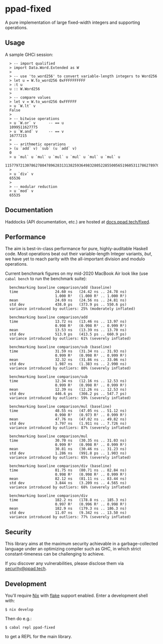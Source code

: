 # ppad-fixed

A pure implementation of large fixed-width integers and supporting operations.

## Usage

A sample GHCi session:

```
  > -- import qualified
  > import Data.Word.Extended as W
  >
  > -- use 'to_word256' to convert variable-length integers to Word256
  > let u = W.to_word256 0xFFFFFFFFFF
  > :t u
  u :: W.Word256
  >
  > -- compare values
  > let v = W.to_word256 0xFFFFFF
  > u `W.lt` v
  False
  >
  > -- bitwise operations
  > u `W.or` v      -- == u
  1099511627775
  > u `W.and` v     -- == v
  16777215
  >
  > -- arithmetic operations
  > (u `add` v) `sub` (u `add` v)
  0
  > u `mul` u `mul` u `mul` u `mul` u `mul` u `mul` u
  115779721307862780478962831313825936498328052285500565196053117862789708251135
  >
  > u `div` v
  65536
  >
  > -- modular reduction
  > u `mod` v
  65535
```

## Documentation

Haddocks (API documentation, etc.) are hosted at
[docs.ppad.tech/fixed](https://docs.ppad.tech/fixed).

## Performance

The aim is best-in-class performance for pure, highly-auditable Haskell
code. Most operations beat out their variable-length Integer variants,
*but*, we have yet to reach parity with the all-important division and
modulo operations.

Current benchmark figures on my mid-2020 MacBook Air look like (use
`cabal bench` to run the benchmark suite):

```
  benchmarking baseline comparison/add (baseline)
  time                 24.60 ns   (24.42 ns .. 24.78 ns)
                       1.000 R²   (1.000 R² .. 1.000 R²)
  mean                 24.69 ns   (24.56 ns .. 24.81 ns)
  std dev              438.0 ps   (373.9 ps .. 550.6 ps)
  variance introduced by outliers: 25% (moderately inflated)

  benchmarking baseline comparison/add
  time                 13.72 ns   (13.46 ns .. 13.97 ns)
                       0.998 R²   (0.998 R² .. 0.999 R²)
  mean                 13.53 ns   (13.39 ns .. 13.70 ns)
  std dev              513.9 ps   (413.5 ps .. 660.9 ps)
  variance introduced by outliers: 61% (severely inflated)

  benchmarking baseline comparison/sub (baseline)
  time                 31.59 ns   (31.34 ns .. 31.93 ns)
                       0.999 R²   (0.998 R² .. 0.999 R²)
  mean                 32.32 ns   (31.86 ns .. 33.06 ns)
  std dev              1.987 ns   (1.383 ns .. 2.990 ns)
  variance introduced by outliers: 80% (severely inflated)

  benchmarking baseline comparison/sub
  time                 12.34 ns   (12.16 ns .. 12.53 ns)
                       0.999 R²   (0.998 R² .. 0.999 R²)
  mean                 12.39 ns   (12.26 ns .. 12.53 ns)
  std dev              446.6 ps   (366.2 ps .. 547.7 ps)
  variance introduced by outliers: 59% (severely inflated)

  benchmarking baseline comparison/mul (baseline)
  time                 48.55 ns   (47.05 ns .. 51.12 ns)
                       0.990 R²   (0.973 R² .. 0.999 R²)
  mean                 47.76 ns   (47.02 ns .. 49.82 ns)
  std dev              3.797 ns   (1.911 ns .. 7.726 ns)
  variance introduced by outliers: 87% (severely inflated)

  benchmarking baseline comparison/mul
  time                 30.70 ns   (30.35 ns .. 31.03 ns)
                       0.999 R²   (0.998 R² .. 0.999 R²)
  mean                 30.81 ns   (30.46 ns .. 31.23 ns)
  std dev              1.286 ns   (991.8 ps .. 1.903 ns)
  variance introduced by outliers: 65% (severely inflated)

  benchmarking baseline comparison/div (baseline)
  time                 81.75 ns   (80.71 ns .. 82.84 ns)
                       0.998 R²   (0.998 R² .. 0.999 R²)
  mean                 82.12 ns   (81.11 ns .. 83.44 ns)
  std dev              3.844 ns   (3.209 ns .. 4.565 ns)
  variance introduced by outliers: 68% (severely inflated)

  benchmarking baseline comparison/div
  time                 182.2 ns   (178.8 ns .. 185.3 ns)
                       0.997 R²   (0.996 R² .. 0.998 R²)
  mean                 182.9 ns   (179.3 ns .. 186.3 ns)
  std dev              11.07 ns   (9.342 ns .. 13.50 ns)
  variance introduced by outliers: 77% (severely inflated)
```

## Security

This library aims at the maximum security achievable in a
garbage-collected language under an optimizing compiler such as GHC, in
which strict constant-timeness can be challenging to achieve.

If you discover any vulnerabilities, please disclose them via
security@ppad.tech.

## Development

You'll require [Nix][nixos] with [flake][flake] support enabled. Enter a
development shell with:

```
$ nix develop
```

Then do e.g.:

```
$ cabal repl ppad-fixed
```

to get a REPL for the main library.

[nixos]: https://nixos.org/
[flake]: https://nixos.org/manual/nix/unstable/command-ref/new-cli/nix3-flake.html
